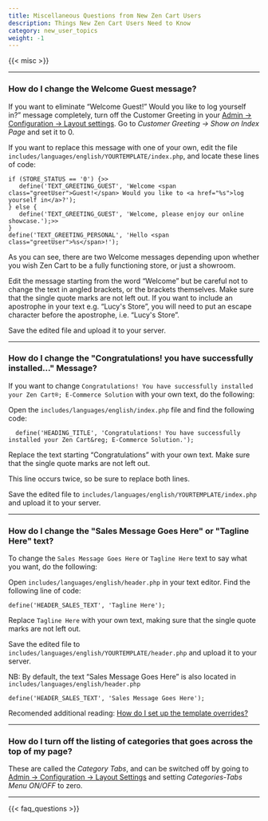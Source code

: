 ```yaml
---
title: Miscellaneous Questions from New Zen Cart Users 
description: Things New Zen Cart Users Need to Know 
category: new_user_topics 
weight: -1 
---
```


{{< misc >}} 

--- 

### How do I change the Welcome Guest message?

If you want to eliminate “Welcome Guest!” Would you like to log yourself in?” message completely, turn off the Customer Greeting in your 
[Admin -> Configuration -> Layout settings](/user/admin_pages/configuration/configuration_layoutsettings/).  Go to *Customer Greeting -> Show on Index Page* and set it to 0.

If you want to replace this message with one of your own, 
edit the file 
`includes/languages/english/YOURTEMPLATE/index.php`, 
and locate these lines of code:

```
if (STORE_STATUS == '0') {>>
   define('TEXT_GREETING_GUEST', 'Welcome <span class="greetUser">Guest!</span> Would you like to <a href="%s">log yourself in</a>?');
} else {
   define('TEXT_GREETING_GUEST', 'Welcome, please enjoy our online showcase.');>>
}
define('TEXT_GREETING_PERSONAL', 'Hello <span class="greetUser">%s</span>!');
```

As you can see, there are two Welcome messages depending upon whether you wish  Zen Cart to be a fully functioning store, or just a showroom.

Edit the message starting from the word “Welcome” but be careful not to change the text in angled brackets, or the brackets themselves. Make sure that the single quote marks are not left out. If you want to include an apostrophe in your text e.g. “Lucy's Store”, you will need to put an escape character before the apostrophe, i.e. “Lucy\'s Store”.

Save the edited file and upload it to your server.

---

### How do I change the "Congratulations! you have successfully installed..." Message?


If you want to change `Congratulations! You have successfully installed your Zen Cart®; E-Commerce Solution` with your own text, do the following:

Open the `includes/languages/english/index.php` file and find the following code:

```
  define('HEADING_TITLE', 'Congratulations! You have successfully installed your Zen Cart&reg; E-Commerce Solution.');
```

Replace the text starting “Congratulations” with your own text. Make sure that the single quote marks are not left out.

This line occurs twice, so be sure to replace both lines. 

Save the edited file to `includes/languages/english/YOURTEMPLATE/index.php` and upload it to your server.

---

### How do I change the "Sales Message Goes Here" or "Tagline Here" text?

To change the `Sales Message Goes Here` or `Tagline Here` text to say what you want, do the following: 

Open `includes/languages/english/header.php` in your text editor. Find the following line of code:

```
define('HEADER_SALES_TEXT', 'Tagline Here');
```

Replace `Tagline Here` with your own text, making sure that the single quote marks are not left out.

Save the edited file to `includes/languages/english/YOURTEMPLATE/header.php` and upload it to your server.

NB: By default, the text “Sales Message Goes Here” is also located in `includes/languages/english/header.php` 

```
define('HEADER_SALES_TEXT', 'Sales Message Goes Here');
```

Recomended additional reading:
[How do I set up the template overrides?](/user/new_user_topics/overrides)

---

### How do I turn off the listing of categories that goes across the top of my page?

These are called the *Category Tabs*, and can be switched off by going to [Admin -> Configuration -> Layout Settings](/user/admin_pages/configuration/configuration_layoutsettings/) and setting *Categories-Tabs Menu ON/OFF* to zero.


---
<!-- please keep this at the end --> 
{{< faq_questions >}}
